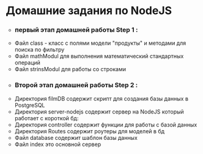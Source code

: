 <p><h1>Домашние задания по NodeJS</h1></p>

<ul type='circle'>
<li><h3>первый этап домашней работы Step 1 :</h3></li>
<li>Файл class - класс с полями модели "продукты" и методами для поиска по фильтру</li>
<li>Файл mathModul для выполнения математический стандартных операций</li>
<li>Файл strinsModul для работы со строками</li>
<li><h3>Второй этап домашней работы Step 2 :</h3></li>
<li>Директория filmDB содержит скрипт для создания базы данных в PostgreSQL</li>
<li>Директория server-nodejs содержит сервер на NodeJS который работает с короткой бд:</li>
<li>Директория controller содержит функции для работы с базой данных</li>
<li>Директория Routes содержит роутеры для моделей в бд</li>
<li>Файл database содержит шаблон базы данных</li>
<li>Файл index это основной сервер</li>
</ul>
